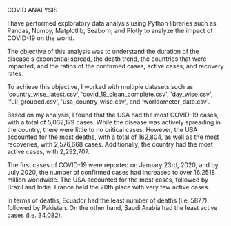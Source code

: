 COVID ANALYSIS 

I have performed exploratory data analysis using Python libraries such as Pandas, Numpy, Matplotlib, Seaborn, and Plotly to analyze the impact of COVID-19 on the world. 

The objective of this analysis was to understand the duration of the disease's exponential spread, the death trend, the countries that were impacted, and the ratios of the confirmed cases, active cases, and recovery rates.

To achieve this objective, I worked with multiple datasets such as 'country_wise_latest.csv', 'covid_19_clean_complete.csv', 'day_wise.csv', 'full_grouped.csv', 'usa_country_wise.csv', and 'worldometer_data.csv'.

Based on my analysis, I found that the USA had the most COVID-19 cases, with a total of 5,032,179 cases. While the disease was actively spreading in the country, there were little to no critical cases. 
However, the USA accounted for the most deaths, with a total of 162,804, as well as the most recoveries, with 2,576,668 cases. Additionally, the country had the most active cases, with 2,292,707.

The first cases of COVID-19 were reported on January 23rd, 2020, and by July 2020, the number of confirmed cases had increased to over 16.2518 million worldwide. 
The USA accounted for the most cases, followed by Brazil and India. France held the 20th place with very few active cases.

In terms of deaths, Ecuador had the least number of deaths (i.e. 5877), followed by Pakistan. On the other hand, Saudi Arabia had the least active cases (i.e. 34,082).
